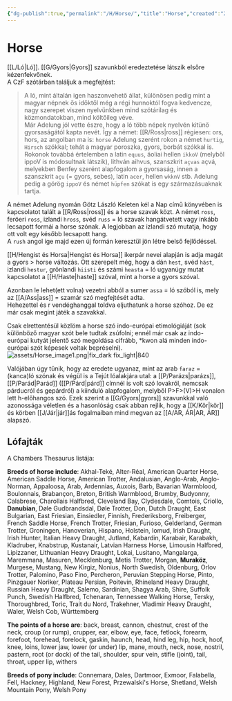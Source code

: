 ```yaml
---
{"dg-publish":true,"permalink":"/H/Horse/","title":"Horse","created":"2024-05-16T01:54","updated":"2025-09-24T13:55"}
---
```



# Horse

[[L/Ló\|Ló]]. [[G/Gyors\|Gyors]] szavunkból eredeztetése látszik elsőre kézenfekvőnek.  
A CzF szótárban találjuk a megfejtést:  
> A ló, mint általán igen haszonvehető állat, különösen pedig mint a magyar népnek ős időktől még a régi hunnoktól fogva kedvencze, nagy szerepet viszen nyelvünkben mind szótárilag és közmondatokban, mind költőileg véve.  
> Már Adelung jól vette észre, hogy a ló több népek nyelvén kitünő gyorsaságától kapta nevét. Így a német: [[R/Ross\|ross]] régiesen: ors, hors, az angolban ma is: `horse` Adelung szerént rokon a német `hurtig`, `Hirsch` szókkal; tehát a magyar poroszka, gyors, borbát szókkal is. Rokonok továbbá értelemben a latin `equus`, äoliai hellen `ikkoV` (melyből ippoV is módosultnak látszik), lithván aihvus, szanszkrit `açvas` açvá, melyekben Benfey szerént alapfogalom a gyorsaság, innen a szanszkrit `açu` (= gyors, sebes), latin `acer`, hellen `wkknV` stb. Adelung pedig a görög `ippoV` és német `hüpfen` szókat is egy származásuaknak tartja.  

A német Adelung nyomán Götz László Keleten kél a Nap című könyvében is kapcsolatot talált a [[R/Ross\|ross]] és a horse szavak közt. A német `ross`, feröeri `ross`, izlandi `hross`, svéd `russ` = ló szavak hangátvetett vagy inkább lecsapott formái a horse szónak. A legjobban az izlandi szó mutatja, hogy ott volt egy később lecsapott hang.  
A `rush` angol ige majd ezen új formán keresztül jön létre belső fejlődéssel.  

[[H/Hengist és Horsa\|Hengist és Horsa]] ikerpár nevei alapján is adja magát a gyors > horse változás. Ott szerepelt még, hogy a dán `hest`, svéd `häst`, izlandi `hestur`, grönlandi `hiisti` és számi `heasta` = ló ugyanúgy mutat kapcsolatot a [[H/Haste\|haste]] szóval, mint a horse a gyors szóval.  

Azonban le lehet(ett volna) vezetni abból a sumer `assa` = ló szóból is, mely az [[A/Ass\|ass]] = szamár szó megfejtését adta.  
Hehezettel és r vendéghanggal toldva eljuthatunk a horse szóhoz. De ez már csak megint játék a szavakkal.  

Csak elrettentésül közlöm a horse szó indo-európai etimológiáját (sok különböző magyar szót bele tudtak zsúfolni; ennél már csak az indo-európai kutyát jelentő szó megoldása cifrább, \*kwon alá minden indo-európai szót képesek voltak bepréselni).  
![assets/Horse_image1.png|fix_dark fix_light|840](/img/user/H/assets/Horse_image1.png)  

Valójában úgy tűnik, hogy az eredete ugyanaz, mint az arab `faraz` = (kanca)ló szónak és végül is a Tejút lóalakjára utal: a [[P/Parázs\|parázs]], [[P/Parád\|Parád]] ([[P/Párd\|párd]] címnél is volt szó lovakról, nemcsak párducról és gepárdról) a kiinduló alapfogalom, melyből P>F>(V)>H vonalon lett h-előhangos szó. Ezek szerint a [[G/Gyors\|gyors]] szavunkkal való azonossága véletlen és a hasonlóság csak abban rejlik, hogy a [[K/Kör\|kör]] és körben [[J/Jár\|jár]]ás fogalmaiban mind megvan az [[A/AR, ÁR\|AR, ÁR]] alapszó.  

## Lófajták

A Chambers Thesaurus listája:  

**Breeds of horse include**: Akhal-Teké, Alter-Réal, American Quarter Horse, American Saddle Horse, American Trotter, Andalusian, Anglo-Arab, Anglo-Norman, Appaloosa, Arab, Ardennias, Auxois, Barb, Bavarian Warmblood, Boulonnais, Brabançon, Breton, British Warmblood, Brumby, Budyonny, Calabrese, Charollais Halfbred, Cleveland Bay, Clydesdale, Comtois, Criollo, **Danubian**, Døle Gudbrandsdal, Døle Trotter, Don, Dutch Draught, East Bulgarian, East Friesian, Einsiedler, Finnish, Frederiksborg, Freiberger, French Saddle Horse, French Trotter, Friesian, Furioso, Gelderland, German Trotter, Groningen, Hanoverian, Hispano, Holstein, lomud, Irish Draught, Irish Hunter, Italian Heavy Draught, Jutland, Kabardin, Karabair, Karabakh, Kladruber, Knabstrup, Kustanair, Latvian Harness Horse, Limousin Halfbred, Lipizzaner, Lithuanian Heavy Draught, Lokai, Lusitano, Mangalarga, Maremmana, Masuren, Mecklenburg, Metis Trotter, Morgan, **Muraköz**, Murgese, Mustang, New Kirgiz, Nonius, North Swedish, Oldenburg, Orlov Trotter, Palomino, Paso Fino, Percheron, Peruvian Stepping Horse, Pinto, Pinzgauer Noriker, Plateau Persian, Poitevin, Rhineland Heavy Draught, Russian Heavy Draught, Salemo, Sardinian, Shagya Arab, Shire, Suffolk Punch, Swedish Halfbred, Tchenaran, Tennessee Walking Horse, Tersky, Thoroughbred, Toric, Trait du Nord, Trakehner, Vladimir Heavy Draught, Waler, Welsh Cob, Württemberg  

**The points of a horse are**: back, breast, cannon, chestnut, crest of the neck, croup (or rump), crupper, ear, elbow, eye, face, fetlock, forearm, forefoot, forehead, forelock, gaskin, haunch, head, hind leg, hip, hock, hoof, knee, loins, lower jaw, lower (or under) lip, mane, mouth, neck, nose, nostril, pastern, root (or dock) of the tail, shoulder, spur vein, stifle (joint), tail, throat, upper lip, withers  

**Breeds of pony include**: Connemara, Dales, Dartmoor, Exmoor, Falabella, Fell, Hackney, Highland, New Forest, Przewalski's Horse, Shetland, Welsh Mountain Pony, Welsh Pony  